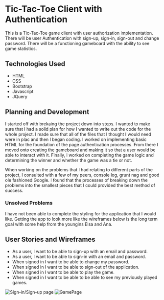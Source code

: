 # Tic-Tac-Toe Client with Authentication

This is a Tic-Tac-Toe game client with user authorization implementation. There
will be user Authentication with sign-up, sign-in, sign-out and change password.
There will be a functioning gameboard with the ability to see game statistics.

## Technologies Used

- HTML
- CSS
- Bootstrap
- Javascript
- JQuery

## Planning and Development

I started off with brekaing the project down into steps. I wanted to make sure
that I had a solid plan for how I wanted to write out the code for the whole
project. I made sure that all of the files that I thought I would need were in
plac and then I began coding. I worked on implementing basic HTML for the
foundation of the page authentication processes. From there I moved onto
creating the gameboard and making it so that a user would be able to interact
with it. Finally, I worked on completing the game logic and determining the
winner and whether the game was a tie or not.

When working on the problems that I had relating to different parts of the
project, I consulted with a few of my peers, console log, grunt nag and good
ole fashioned Google. I found that the processes of breaking down the problems
into the smallest pieces that I could provided the best method of success.


### Unsolved Problems

I have not been able to complete the styling for the application that I would
like. Getting the app to look more like the wireframes below is the long term
goal with some help from the youngins Elsa and Ana.


## User Stories and Wireframes

- As a user, I want to be able to sign-up with an email and password.
- As a user, I want to be able to sign-in with an email and password.
- When signed in I want to be able to change my password.
- When signed in I want to be able to sign-out of the application.
- When signed in I want to be able to play the game.
- When signed in I want to be able to be able to see my previously played games.

![Sign-in/Sign-up page](https://i.imgur.com/v485VnW.png)
![GamePage](https://i.imgur.com/nLtgV96.png)
